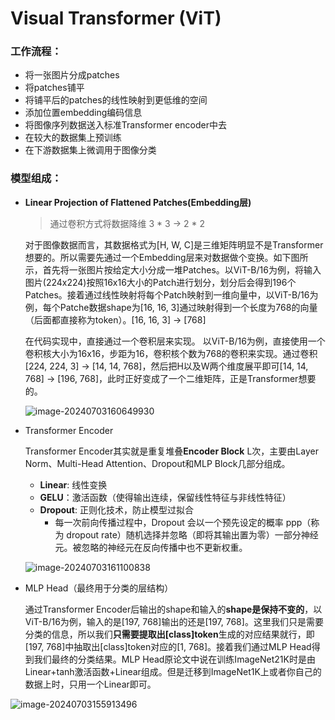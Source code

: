 # Visual Transformer (ViT)

### 工作流程：

- 将一张图片分成patches
- 将patches铺平
- 将铺平后的patches的线性映射到更低维的空间
- 添加位置embedding编码信息
- 将图像序列数据送入标准Transformer encoder中去
- 在较大的数据集上预训练
- 在下游数据集上微调用于图像分类

### 模型组成：

- **Linear Projection of Flattened Patches(Embedding层)**

  > 通过卷积方式将数据降维 3 * 3 -> 2 * 2

  对于图像数据而言，其数据格式为[H, W, C]是三维矩阵明显不是Transformer想要的。所以需要先通过一个Embedding层来对数据做个变换。如下图所示，首先将一张图片按给定大小分成一堆Patches。以ViT-B/16为例，将输入图片(224x224)按照16x16大小的Patch进行划分，划分后会得到196个Patches。接着通过线性映射将每个Patch映射到一维向量中，以ViT-B/16为例，每个Patche数据shape为[16, 16, 3]通过映射得到一个长度为768的向量（后面都直接称为token）。[16, 16, 3] -> [768]

  在代码实现中，直接通过一个卷积层来实现。 以ViT-B/16为例，直接使用一个卷积核大小为16x16，步距为16，卷积核个数为768的卷积来实现。通过卷积[224, 224, 3] -> [14, 14, 768]，然后把H以及W两个维度展平即可[14, 14, 768] -> [196, 768]，此时正好变成了一个二维矩阵，正是Transformer想要的。

  ![image-20240703160649930](C:\Users\dell\AppData\Roaming\Typora\typora-user-images\image-20240703160649930.png)

- Transformer Encoder

  Transformer Encoder其实就是重复堆叠**Encoder Block** L次，主要由Layer Norm、Multi-Head Attention、Dropout和MLP Block几部分组成。

  - **Linear**: 线性变换
  - **GELU**：激活函数（使得输出连续，保留线性特征与非线性特征）
  - **Dropout**: 正则化技术，防止模型过拟合
    - 每一次前向传播过程中，Dropout 会以一个预先设定的概率 ppp（称为 dropout rate）随机选择并忽略（即将其输出置为零）一部分神经元。被忽略的神经元在反向传播中也不更新权重。

  ![image-20240703161100838](C:\Users\dell\AppData\Roaming\Typora\typora-user-images\image-20240703161100838.png)

- MLP Head（最终用于分类的层结构）

  通过Transformer Encoder后输出的shape和输入的**shape是保持不变的**，以ViT-B/16为例，输入的是[197, 768]输出的还是[197, 768]。这里我们只是需要分类的信息，所以我们**只需要提取出[class]token**生成的对应结果就行，即[197, 768]中抽取出[class]token对应的[1, 768]。接着我们通过MLP Head得到我们最终的分类结果。MLP Head原论文中说在训练ImageNet21K时是由Linear+tanh激活函数+Linear组成。但是迁移到ImageNet1K上或者你自己的数据上时，只用一个Linear即可。


![image-20240703155913496](C:\Users\dell\AppData\Roaming\Typora\typora-user-images\image-20240703155913496.png)